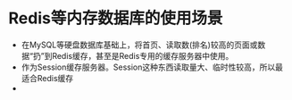 # Redis等内存数据库的使用场景

- 在MySQL等硬盘数据库基础上，将首页、读取数(排名)较高的页面或数据“扔”到Redis缓存，甚至是Redis专用的缓存服务器中使用。
- 作为Session缓存服务器。Session这种东西读取量大、临时性较高，所以最适合Redis缓存
- 


